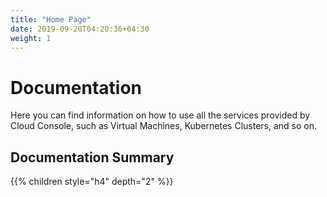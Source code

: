 ```yaml
---
title: "Home Page"
date: 2019-09-20T04:20:36+04:30
weight: 1
---
```

# Documentation
Here you can find information on how to use all the services provided by Cloud Console, such as Virtual Machines, Kubernetes Clusters, and so on.
## Documentation Summary
{{% children style="h4" depth="2" %}}
